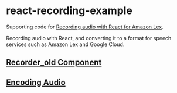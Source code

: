 # react-recording-example

Supporting code for [Recording audio with React for Amazon Lex](https://medium.com/@mattywilliams/recording-audio-with-react-for-amazon-lex-646bdc1b9f75).

Recording audio with React, and converting it to a format for speech services such as Amazon Lex and Google Cloud.

## [Recorder_old Component](src/Components/Recorder_old.js)

## [Encoding Audio](src/utilities/audio.js)
